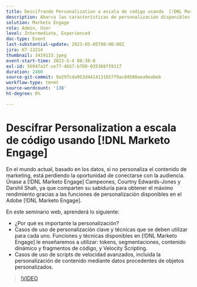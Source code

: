 ```yaml
---
title: Descifrando Personalization a escala de código usando  [!DNL Marketo Engage]
description: Abarca las características de personalización disponibles en el Adobe  [!DNL Marketo Engage]; tokens, segmentaciones, contenido dinámico y fragmentos de código, y secuencias de comandos de Velocity.  Casos de uso de scripts de velocidad avanzados, incluida la personalización de contenido mediante datos procedentes de objetos personalizados.
solution: Marketo Engage
role: Admin, User
level: Intermediate, Experienced
doc-type: Event
last-substantial-update: 2023-05-05T00:00:00Z
jira: KT-13214
thumbnail: 3419133.jpeg
event-start-time: 2023-5-4 08:30-8
exl-id: 56947a3f-ce77-4b57-b780-035366f59117
duration: 2460
source-git-commit: 9a297cda953d4414131657f9ac84580aea0eabeb
workflow-type: tm+mt
source-wordcount: '138'
ht-degree: 0%

---
```


# Descifrar Personalization a escala de código usando [!DNL Marketo Engage]

En el mundo actual, basado en los datos, si no personaliza el contenido de marketing, está perdiendo la oportunidad de conectarse con la audiencia. Únase a [!DNL Marketo Engage] Campeones, Courtny Edwards-Jones y Darshil Shah, ya que comparten su sabiduría para obtener el máximo rendimiento gracias a las funciones de personalización disponibles en el Adobe [!DNL Marketo Engage].

En este seminario web, aprenderá lo siguiente:

* ¿Por qué es importante la personalización?
* Casos de uso de personalización clave y técnicas que se deben utilizar para cada uno. Funciones y técnicas disponibles en [!DNL Marketo Engage] le enseñaremos a utilizar: tokens, segmentaciones, contenido dinámico y fragmentos de código, y Velocity Scripting.
* Casos de uso de scripts de velocidad avanzados, incluida la personalización de contenido mediante datos procedentes de objetos personalizados.

>[!VIDEO](https://video.tv.adobe.com/v/3419133/?learn=on)
